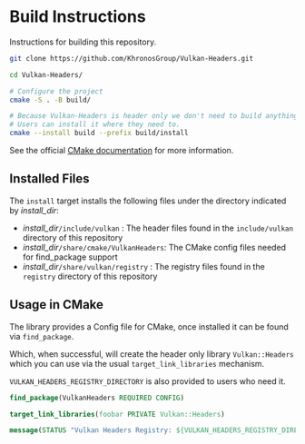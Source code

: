 # Build Instructions

Instructions for building this repository.

```bash
git clone https://github.com/KhronosGroup/Vulkan-Headers.git

cd Vulkan-Headers/

# Configure the project
cmake -S . -B build/

# Because Vulkan-Headers is header only we don't need to build anything.
# Users can install it where they need to.
cmake --install build --prefix build/install
```

See the official [CMake documentation](https://cmake.org/cmake/help/latest/index.html) for more information.

## Installed Files

The `install` target installs the following files under the directory
indicated by *install_dir*:

- *install_dir*`/include/vulkan` : The header files found in the
 `include/vulkan` directory of this repository
- *install_dir*`/share/cmake/VulkanHeaders`: The CMake config files needed
  for find_package support
- *install_dir*`/share/vulkan/registry` : The registry files found in the
  `registry` directory of this repository

## Usage in CMake

The library provides a Config file for CMake, once installed it can be found via `find_package`.

Which, when successful, will create the header only library `Vulkan::Headers` which you can use via the usual `target_link_libraries` mechanism.

`VULKAN_HEADERS_REGISTRY_DIRECTORY` is also provided to users who need it.

```cmake
find_package(VulkanHeaders REQUIRED CONFIG)

target_link_libraries(foobar PRIVATE Vulkan::Headers)

message(STATUS "Vulkan Headers Registry: ${VULKAN_HEADERS_REGISTRY_DIRECTORY}")
```
